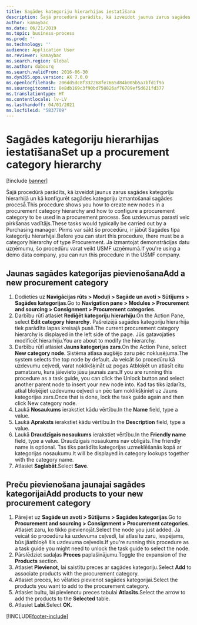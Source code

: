 ```yaml
---
title: Sagādes kategoriju hierarhijas iestatīšana
description: Šajā procedūrā parādīts, kā izveidot jaunus zarus sagādes kategoriju hierarhijā un kā konfigurēt sagādes kategoriju izmantošanai sagādes procesā.
author: kamaybac
ms.date: 06/21/2019
ms.topic: business-process
ms.prod: ''
ms.technology: ''
audience: Application User
ms.reviewer: kamaybac
ms.search.region: Global
ms.author: dabourq
ms.search.validFrom: 2016-06-30
ms.dyn365.ops.version: AX 7.0.0
ms.openlocfilehash: 206dd5dc8f332268fe7665d84b005b5a7bfd1f9a
ms.sourcegitcommit: 0e8db169c3f90bd750826af76709ef5d621fd377
ms.translationtype: HT
ms.contentlocale: lv-LV
ms.lasthandoff: 04/01/2021
ms.locfileid: "5837709"
---
```

# <a name="set-up-a-procurement-category-hierarchy"></a><span data-ttu-id="e8a49-103">Sagādes kategoriju hierarhijas iestatīšana</span><span class="sxs-lookup"><span data-stu-id="e8a49-103">Set up a procurement category hierarchy</span></span>

[!include [banner](../../includes/banner.md)]

<span data-ttu-id="e8a49-104">Šajā procedūrā parādīts, kā izveidot jaunus zarus sagādes kategoriju hierarhijā un kā konfigurēt sagādes kategoriju izmantošanai sagādes procesā.</span><span class="sxs-lookup"><span data-stu-id="e8a49-104">This procedure shows you how to create new nodes in a procurement category hierarchy and how to configure a procurement category to be used in a procurement process.</span></span> <span data-ttu-id="e8a49-105">Šos uzdevumus parasti veic pirkšanas vadītājs.</span><span class="sxs-lookup"><span data-stu-id="e8a49-105">These tasks would typically be carried out by a Purchasing manager.</span></span> <span data-ttu-id="e8a49-106">Pirms var sākt šo procedūru, ir jābūt Sagādes tipa kategoriju hierarhijai.</span><span class="sxs-lookup"><span data-stu-id="e8a49-106">Before you can start this procedure, there must be a category hierarchy of type Procurement.</span></span> <span data-ttu-id="e8a49-107">Ja izmantojat demonstrācijas datu uzņēmumu, šo procedūru varat veikt USMF uzņēmumā.</span><span class="sxs-lookup"><span data-stu-id="e8a49-107">If you're using a demo data company, you can run this procedure in the USMF company.</span></span>


## <a name="add-a-new-procurement-category"></a><span data-ttu-id="e8a49-108">Jaunas sagādes kategorijas pievienošana</span><span class="sxs-lookup"><span data-stu-id="e8a49-108">Add a new procurement category</span></span>
1. <span data-ttu-id="e8a49-109">Dodieties uz **Navigācijas rūts > Moduļi > Sagāde un avoti > Sūtījums > Sagādes kategorijas**.</span><span class="sxs-lookup"><span data-stu-id="e8a49-109">Go to **Navigation pane > Modules > Procurement and sourcing > Consignment > Procurement categories**.</span></span>
2. <span data-ttu-id="e8a49-110">Darbību rūtī atlasiet **Rediģēt kategoriju hierarhiju**.</span><span class="sxs-lookup"><span data-stu-id="e8a49-110">On the Action Pane, select **Edit category hierarchy**.</span></span> <span data-ttu-id="e8a49-111">Pašreizējā sagādes kategoriju hierarhija tiek parādīta lapas kreisajā pusē.</span><span class="sxs-lookup"><span data-stu-id="e8a49-111">The current procurement category hierarchy is displayed in the left side of the page.</span></span> <span data-ttu-id="e8a49-112">Jūs gatavojaties modificēt hierarhiju.</span><span class="sxs-lookup"><span data-stu-id="e8a49-112">You  are about to modify the hierarchy.</span></span>  
3. <span data-ttu-id="e8a49-113">Darbību rūtī atlasiet **Jauns kategorijas zars**.</span><span class="sxs-lookup"><span data-stu-id="e8a49-113">On the Action Pane, select **New category node**.</span></span> <span data-ttu-id="e8a49-114">Sistēma atlasa augšējo zaru pēc noklusējuma.</span><span class="sxs-lookup"><span data-stu-id="e8a49-114">The system selects the top node by default.</span></span> <span data-ttu-id="e8a49-115">Ja veicāt šo procedūru kā uzdevumu ceļvedi, varat noklikšķināt uz pogas Atbloķēt un atlasīt citu pamatzaru, kura jāievieto jūsu jaunais zars.</span><span class="sxs-lookup"><span data-stu-id="e8a49-115">If you are running this procedure as a task guide, you can click the Unlock button and select another parent node to insert your new node into.</span></span> <span data-ttu-id="e8a49-116">Kad tas tiks izdarīts, atkal bloķējiet uzdevumu ceļvedi un pēc tam noklikšķiniet uz Jauns kategorijas zars.</span><span class="sxs-lookup"><span data-stu-id="e8a49-116">Once that is done, lock the task guide again and then click New category node.</span></span>  
4. <span data-ttu-id="e8a49-117">Laukā **Nosaukums** ierakstiet kādu vērtību.</span><span class="sxs-lookup"><span data-stu-id="e8a49-117">In the **Name** field, type a value.</span></span>
5. <span data-ttu-id="e8a49-118">Laukā **Apraksts** ierakstiet kādu vērtību.</span><span class="sxs-lookup"><span data-stu-id="e8a49-118">In the **Description** field, type a value.</span></span>
6. <span data-ttu-id="e8a49-119">Laukā **Draudzīgais nosaukums** ierakstiet vērtību.</span><span class="sxs-lookup"><span data-stu-id="e8a49-119">In the **Friendly name** field, type a value.</span></span> <span data-ttu-id="e8a49-120">Draudzīgais nosaukums nav obligāts.</span><span class="sxs-lookup"><span data-stu-id="e8a49-120">The friendly name is optional.</span></span> <span data-ttu-id="e8a49-121">Tas tiks parādīts kategorijas uzmeklēšanās kopā ar kategorijas nosaukumu.</span><span class="sxs-lookup"><span data-stu-id="e8a49-121">It will be displayed in category lookups together with the category name.</span></span>  
7. <span data-ttu-id="e8a49-122">Atlasiet **Saglabāt**.</span><span class="sxs-lookup"><span data-stu-id="e8a49-122">Select **Save**.</span></span>

## <a name="add-products-to-your-new-procurement-category"></a><span data-ttu-id="e8a49-123">Preču pievienošana jaunajai sagādes kategorijai</span><span class="sxs-lookup"><span data-stu-id="e8a49-123">Add products to your new procurement category</span></span>
1. <span data-ttu-id="e8a49-124">Pārejiet uz **Sagāde un avoti > Sūtījums > Sagādes kategorijas**.</span><span class="sxs-lookup"><span data-stu-id="e8a49-124">Go to **Procurement and sourcing > Consignment > Procurement categories**.</span></span> <span data-ttu-id="e8a49-125">Atlasiet zaru, ko tikko pievienojāt.</span><span class="sxs-lookup"><span data-stu-id="e8a49-125">Select the node you just added.</span></span> <span data-ttu-id="e8a49-126">Ja veicāt šo procedūru kā uzdevuma ceļvedi, lai atlasītu zaru, iespējams, būs jāatbloķē šis uzdevuma ceļvedis.</span><span class="sxs-lookup"><span data-stu-id="e8a49-126">If you're running this procedure as a task guide you might need to unlock the task guide to select the node.</span></span>  
2. <span data-ttu-id="e8a49-127">Pārslēdziet sadaļas **Preces** paplašinājumu.</span><span class="sxs-lookup"><span data-stu-id="e8a49-127">Toggle the expansion of the **Products** section.</span></span>
3. <span data-ttu-id="e8a49-128">Atlasiet **Pievienot**, lai saistītu preces ar sagādes kategoriju.</span><span class="sxs-lookup"><span data-stu-id="e8a49-128">Select **Add** to associate products with the procurement category.</span></span>
4. <span data-ttu-id="e8a49-129">Atlasiet preces, ko vēlaties pievienot sagādes kategorijai.</span><span class="sxs-lookup"><span data-stu-id="e8a49-129">Select the products you want to add to the procurement category.</span></span>
5. <span data-ttu-id="e8a49-130">Atlasiet bultu, lai pievienotu preces tabulai **Atlasīts**.</span><span class="sxs-lookup"><span data-stu-id="e8a49-130">Select the arrow to add the products to the **Selected** table.</span></span>
6. <span data-ttu-id="e8a49-131">Atlasiet **Labi**.</span><span class="sxs-lookup"><span data-stu-id="e8a49-131">Select **OK**.</span></span>


[!INCLUDE[footer-include](../../../includes/footer-banner.md)]